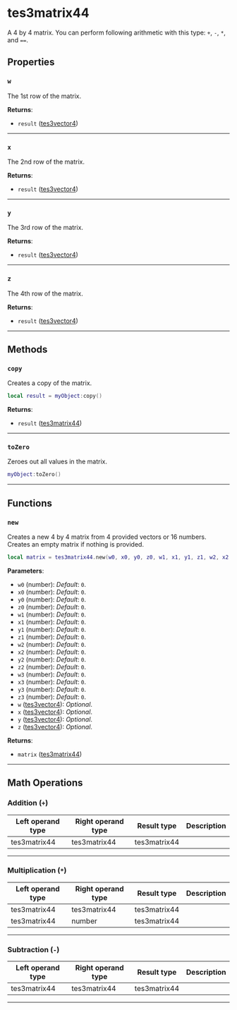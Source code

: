<!---
	This file is autogenerated. Do not edit this file manually. Your changes will be ignored.
	More information: https://github.com/MWSE/MWSE/tree/master/docs
-->

# tes3matrix44

A 4 by 4 matrix. You can perform following arithmetic with this type: `+`, `-`, `*`, and `==`.

## Properties

### `w`

The 1st row of the matrix.

**Returns**:

* `result` ([tes3vector4](../../types/tes3vector4))

***

### `x`

The 2nd row of the matrix.

**Returns**:

* `result` ([tes3vector4](../../types/tes3vector4))

***

### `y`

The 3rd row of the matrix.

**Returns**:

* `result` ([tes3vector4](../../types/tes3vector4))

***

### `z`

The 4th row of the matrix.

**Returns**:

* `result` ([tes3vector4](../../types/tes3vector4))

***

## Methods

### `copy`

Creates a copy of the matrix.

```lua
local result = myObject:copy()
```

**Returns**:

* `result` ([tes3matrix44](../../types/tes3matrix44))

***

### `toZero`

Zeroes out all values in the matrix.

```lua
myObject:toZero()
```

***

## Functions

### `new`

Creates a new 4 by 4 matrix from 4 provided vectors or 16 numbers. Creates an empty matrix if nothing is provided.

```lua
local matrix = tes3matrix44.new(w0, x0, y0, z0, w1, x1, y1, z1, w2, x2, y2, z2, w3, x3, y3, z3, w, x, y, z)
```

**Parameters**:

* `w0` (number): *Default*: `0`.
* `x0` (number): *Default*: `0`.
* `y0` (number): *Default*: `0`.
* `z0` (number): *Default*: `0`.
* `w1` (number): *Default*: `0`.
* `x1` (number): *Default*: `0`.
* `y1` (number): *Default*: `0`.
* `z1` (number): *Default*: `0`.
* `w2` (number): *Default*: `0`.
* `x2` (number): *Default*: `0`.
* `y2` (number): *Default*: `0`.
* `z2` (number): *Default*: `0`.
* `w3` (number): *Default*: `0`.
* `x3` (number): *Default*: `0`.
* `y3` (number): *Default*: `0`.
* `z3` (number): *Default*: `0`.
* `w` ([tes3vector4](../../types/tes3vector4)): *Optional*.
* `x` ([tes3vector4](../../types/tes3vector4)): *Optional*.
* `y` ([tes3vector4](../../types/tes3vector4)): *Optional*.
* `z` ([tes3vector4](../../types/tes3vector4)): *Optional*.

**Returns**:

* `matrix` ([tes3matrix44](../../types/tes3matrix44))

***

## Math Operations

### Addition (`+`)

| Left operand type | Right operand type | Result type | Description |
| ----------------- | ------------------ | ----------- | ----------- |
| tes3matrix44 | tes3matrix44 | tes3matrix44 |  |
***

### Multiplication (`*`)

| Left operand type | Right operand type | Result type | Description |
| ----------------- | ------------------ | ----------- | ----------- |
| tes3matrix44 | tes3matrix44 | tes3matrix44 |  |
| tes3matrix44 | number | tes3matrix44 |  |
***

### Subtraction (`-`)

| Left operand type | Right operand type | Result type | Description |
| ----------------- | ------------------ | ----------- | ----------- |
| tes3matrix44 | tes3matrix44 | tes3matrix44 |  |
***

